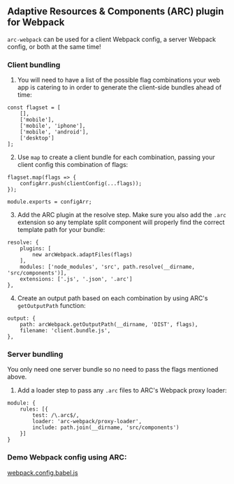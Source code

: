 ## Adaptive Resources & Components (ARC) plugin for Webpack

`arc-webpack` can be used for a client Webpack config, a server Webpack config, or both at the same time!

### Client bundling

1. You will need to have a list of the possible flag combinations your web app is catering to in order to generate the client-side bundles ahead of time:

```
const flagset = [
    [],
    ['mobile'],
    ['mobile', 'iphone'],
    ['mobile', 'android'],
    ['desktop']
];
```
2. Use `map` to create a client bundle for each combination, passing your client config this combination of flags:
```
flagset.map(flags => {
    configArr.push(clientConfig(...flags));
});

module.exports = configArr;
```
3. Add the ARC plugin at the resolve step. Make sure you also add the `.arc` extension so any template split component will properly find the correct template path for your bundle:
```
resolve: {
    plugins: [
        new arcWebpack.adaptFiles(flags)
    ],
    modules: ['node_modules', 'src', path.resolve(__dirname, 'src/components')],
    extensions: ['.js', '.json', '.arc']
},
```
4. Create an output path based on each combination by using ARC's `getOutputPath` function:
```
output: {
    path: arcWebpack.getOutputPath(__dirname, 'DIST', flags),
    filename: 'client.bundle.js',
},
```
### Server bundling

You only need one server bundle so no need to pass the flags mentioned above. 

1. Add a loader step to pass any `.arc` files to ARC's Webpack proxy loader:
```
module: {
    rules: [{
        test: /\.arc$/,
        loader: 'arc-webpack/proxy-loader',
        include: path.join(__dirname, 'src/components')
    }]
}
```

### Demo Webpack config using ARC:

[webpack.config.babel.js](https://github.com/fierysunset/arc-react-webpack-demo/blob/master/webpack.config.babel.js)
